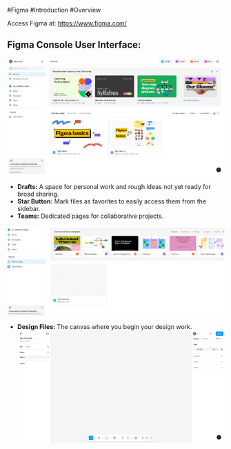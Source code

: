 
#Figma #Introduction #Overview

Access Figma at: https://www.figma.com/

## Figma Console User Interface:
![](Pasted%20image%2020250811092955.png)

*   **Drafts:** A space for personal work and rough ideas not yet ready for broad sharing.
*   **Star Button:** Mark files as favorites to easily access them from the sidebar.
*   **Teams:** Dedicated pages for collaborative projects.

![](Pasted%20image%2020250811100442.png)

*   **Design Files:** The canvas where you begin your design work.
![](../Basic%20Design/Pasted%20image%2020250811100608.png)
